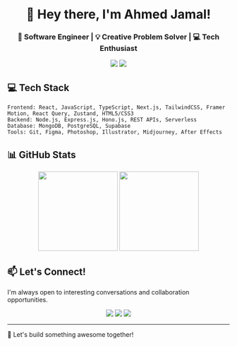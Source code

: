 <h1 align="center">👋 Hey there, I'm Ahmed Jamal!</h1>
<h3 align="center">🚀 Software Engineer | 💡 Creative Problem Solver | 💻 Tech Enthusiast</h3>

<p align="center">
  <a href="https://www.gongool.dev"><img src="https://img.shields.io/badge/Website-gongool.dev-blue?style=flat-square&logo=google-chrome"></a>
  <a href="https://github.com/gongool"><img src="https://img.shields.io/github/followers/yourusername?label=Follow&style=social"></a>
</p>


## 💻 Tech Stack
```
Frontend: React, JavaScript, TypeScript, Next.js, TailwindCSS, Framer Motion, React Query, Zustand, HTML5/CSS3
Backend: Node.js, Express.js, Hono.js, REST APIs, Serverless
Database: MongoDB, PostgreSQL, Supabase
Tools: Git, Figma, Photoshop, Illustrator, Midjourney, After Effects
```

## 📊 GitHub Stats
<p align="center">
  <img height="180em" src="https://github-readme-stats.vercel.app/api?username=yourusername&show_icons=true&theme=radical"/>
  <img height="180em" src="https://github-readme-stats.vercel.app/api/top-langs/?username=yourusername&layout=compact&theme=radical"/>
</p>


## 📫 Let's Connect!
I'm always open to interesting conversations and collaboration opportunities.

<p align="center">
  <a href="https://www.linkedin.com/in/yourusername/"><img src="https://img.shields.io/badge/-LinkedIn-0077B5?style=flat-square&logo=linkedin&logoColor=white"></a>
  <a href="https://twitter.com/yourusername"><img src="https://img.shields.io/badge/-Twitter-1DA1F2?style=flat-square&logo=twitter&logoColor=white"></a>
  <a href="mailto:your.email@example.com"><img src="https://img.shields.io/badge/-Email-D14836?style=flat-square&logo=gmail&logoColor=white"></a>
</p>

---

💬 Let's build something awesome together!
